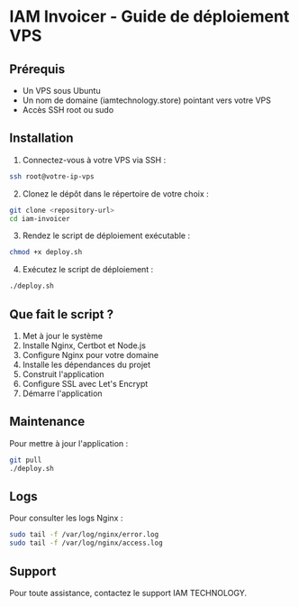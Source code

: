 # IAM Invoicer - Guide de déploiement VPS

## Prérequis

- Un VPS sous Ubuntu
- Un nom de domaine (iamtechnology.store) pointant vers votre VPS
- Accès SSH root ou sudo

## Installation

1. Connectez-vous à votre VPS via SSH :
```bash
ssh root@votre-ip-vps
```

2. Clonez le dépôt dans le répertoire de votre choix :
```bash
git clone <repository-url>
cd iam-invoicer
```

3. Rendez le script de déploiement exécutable :
```bash
chmod +x deploy.sh
```

4. Exécutez le script de déploiement :
```bash
./deploy.sh
```

## Que fait le script ?

1. Met à jour le système
2. Installe Nginx, Certbot et Node.js
3. Configure Nginx pour votre domaine
4. Installe les dépendances du projet
5. Construit l'application
6. Configure SSL avec Let's Encrypt
7. Démarre l'application

## Maintenance

Pour mettre à jour l'application :
```bash
git pull
./deploy.sh
```

## Logs

Pour consulter les logs Nginx :
```bash
sudo tail -f /var/log/nginx/error.log
sudo tail -f /var/log/nginx/access.log
```

## Support

Pour toute assistance, contactez le support IAM TECHNOLOGY.